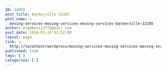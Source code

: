 ```yaml
---
ID: 14065
post_title: Barberville 32105
post_name: >
  moving-services-moving-services-moving-services-barberville-32105
author: mrgabonijeff@gmail.com
post_date: 2018-03-28 01:52:00
layout: page
link: >
  http://localhost/wordpress/moving-services-moving-services-moving-services-barberville-32105/
published: true
tags: [ ]
categories: [ ]
---
```

